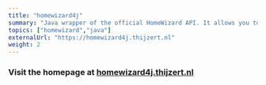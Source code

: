 ```yaml
---
title: "homewizard4j"
summary: "Java wrapper of the official HomeWizard API. It allows you to effortlessly connect to HomeWizard devices and use their collected metrics for your application."
topics: ["homewizard","java"]
externalUrl: "https://homewizard4j.thijzert.nl"
weight: 2
---
```


### Visit the homepage at [homewizard4j.thijzert.nl](https://homewizard4j.thijzert.nl)
